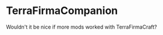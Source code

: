 TerraFirmaCompanion
===================

Wouldn't it be nice if more mods worked with TerraFirmaCraft?
